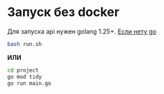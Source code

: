 # Запуск без docker

Для запуска api нужен golang 1.25+. [Если нету go](https://go.dev/doc/install)
```bash
bash run.sh
```

**ИЛИ**

```bash
cd project
go mod tidy
go run main.go
```